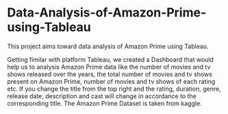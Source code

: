 # Data-Analysis-of-Amazon-Prime-using-Tableau
This project aims toward data analysis of Amazon Prime using Tableau.

Getting fimilar with platform Tableau, we created a Dashboard that would help us to analysis Amazon Prime data like the number of movies and tv shows released over the years, the total number of movies and tv shows present on Amazon Prime, number of movies and tv shows of each rating etc.
If you change the title from the top right and the rating, duration, genre, release date, description and cast will change in accordance to the corresponding title.
The Amazon Prime Dataset is taken from kaggle.
